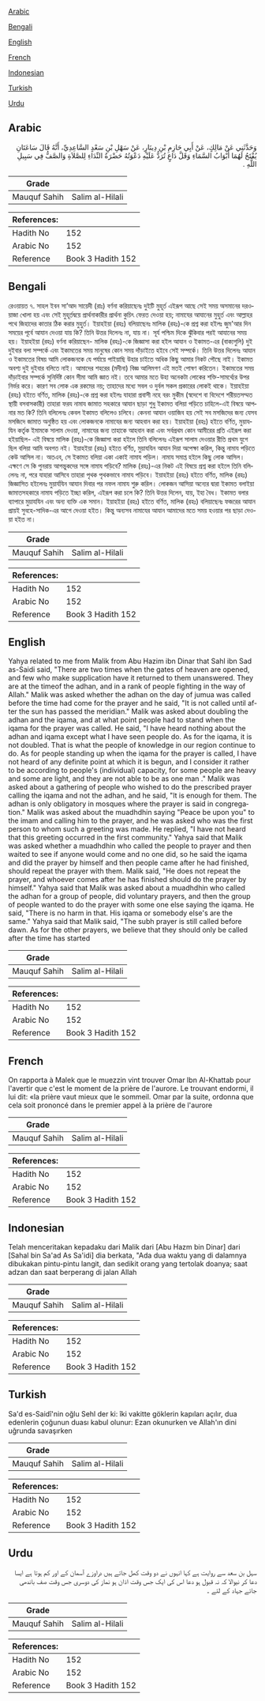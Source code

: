 [Arabic](#arabic)

[Bengali](#bengali)

[English](#english)

[French](#french)

[Indonesian](#indonesian)

[Turkish](#turkish)

[Urdu](#urdu)

## Arabic


<div dir="rtl" lang="ar" style={{fontSize:'larger',backgroundColor:'#f8f9fa',padding:20}}>
وَحَدَّثَنِي عَنْ مَالِكٍ، عَنْ أَبِي حَازِمِ بْنِ دِينَارٍ، عَنْ سَهْلِ بْنِ سَعْدٍ السَّاعِدِيِّ، أَنَّهُ قَالَ سَاعَتَانِ يُفْتَحُ لَهُمَا أَبْوَابُ السَّمَاءِ وَقَلَّ دَاعٍ تُرَدُّ عَلَيْهِ دَعْوَتُهُ حَضْرَةُ النِّدَاءِ لِلصَّلاَةِ وَالصَّفُّ فِي سَبِيلِ اللَّهِ ‏.‏
</div>
<div style={{backgroundColor:'#f8f9fa',padding:20, marginBottom: 10}}><table> <thead> <tr> <th>Grade</th> <th></th> </tr> </thead> <tbody> <tr><td>Mauquf Sahih</td><td>Salim al-Hilali</td></tr></tbody></table><table> <thead> <tr> <th>References:</th> <th></th> </tr> </thead> <tbody><tr><td>Hadith No</td><td>152</td></tr><tr><td>Arabic No</td><td>152</td></tr><tr><td>Reference</td><td>Book 3 Hadith 152</td></tr></tbody></table></div>

## Bengali


<div dir="ltr" lang="bn" style={{fontSize:'larger',backgroundColor:'#f8f9fa',padding:20}}>
রেওয়ায়ত ৭. সাহল ইবন সা’আদ সায়েদী (রাঃ) বর্ণনা করিয়াছেনঃ দুইটি মুহূর্ত এইরূপ আছে সেই সময় অসমানের দরওয়াজা খোলা হয় এবং সেই মুহূর্তদ্বয়ে প্রার্থনাকারীর প্রার্থনা কুচিৎ ফেরত দেওয়া হয়; নামাযের আযানের মুহুর্ত এবং আল্লাহর পথে জিহাদের কাতার ঠিক করার মুহুর্ত। ইয়াহইয়া (রহঃ) বলিয়াছেনঃ মালিক (রহঃ)-কে প্রশ্ন করা হইলঃ জুম'আর দিন সময়ের পূর্বে আযান দেওয়া যায় কি? তিনি উত্তর দিলেনঃ না, যায় না। সূর্য পশ্চিম দিকে ঝুঁকিবার পরই আযানের সময় হয়। ইয়াহইয়া (রহঃ) বর্ণনা করিয়াছেন- মালিক (রহঃ)-কে জিজ্ঞাসা করা হইল আযান ও ইকামত-এর (বাক্যগুলি) দুই দুইবার বলা সম্পর্কে এবং ইকামতের সময় মানুষের কোন সময় দাঁড়াইতে হইবে সেই সম্পর্কে। তিনি উত্তর দিলেনঃ আযান ও ইকামতের বিষয় আমি লোকজনকে যে পর্যায়ে পাইয়াছি উহার চাইতে অধিক কিছু আমার নিকট পৌছে নাই। ইকামত অবশ্য দুই দুইবার বলিতে নাই। আমাদের শহরের (মদীনা) বিজ্ঞ আলিমগণ এই মতই পোষণ করিতেন। ইকামতের সময় দাঁড়াইবার সম্পর্কে সুনির্দিষ্ট কোন সীমা আমি জ্ঞাত নই। তবে আমার মতে উহা অনেকটা লোকের শক্তি-সামর্থ্যের উপর নির্ভর করে। কারণ সব লোক এক রকমের নয়; তাহাদের মধ্যে সবল ও দুর্বল সকল প্রকারের লোকই থাকে। ইয়াহইয়া (রহঃ) হইতে বর্ণিত, মালিক (রহঃ)-কে প্রশ্ন করা হইলঃ যাহারা প্রবাসী নহে বরং মুকীম (স্বদেশে বা বিদেশে শরীয়তসম্মত স্থায়ী বসবাসকারী) তাহারা ফরয নামায জামাত সহকারে আযান ছাড়া শুধু ইকামত বলিয়া পড়িতে চাহিলে-এই বিষয়ে আপনার মত কি? তিনি বলিলেনঃ কেবল ইকামত বলিলেও চলিবে। কেননা আযান ওয়াজিব হয় সেই সব মসজিদের জন্য যেসব মসজিদে জামাত অনুষ্ঠিত হয় এবং লোকজনকে নামাযের জন্য আহবান করা হয়। ইয়াহইয়া (রহঃ) হইতে বর্ণিত, মুয়াযযিন কর্তৃক ইমামকে সালাম দেওয়া, নামাযের জন্য তাহাকে আহবান করা এবং সর্বপ্রথম কোন আমীরের প্রতি এইরূপ করা হইয়াছিল- এই বিষয়ে মালিক (রহঃ)-কে জিজ্ঞাসা করা হইলে তিনি বলিলেনঃ এইরূপ সালাম দেওয়ার রীতি প্রথম যুগে ছিল বলিয়া আমি অবগত নই। ইয়াহইয়া (রহঃ) হইতে বর্ণিত, মুয়াযযিন আযান দিয়া অপেক্ষা করিল, কিন্তু নামায পড়িতে কেউ আসিল না। অতএব, সে ইকামত বলিয়া একা একাই নামায পড়িল। নামায সমাপ্ত হইলে কিছু লোক আসিল। এক্ষণে সে কি পুনরায় আগন্তুকদের সঙ্গে নামায পড়িবে? মালিক (রহঃ)-এর নিকট এই বিষয়ে প্রশ্ন করা হইলে তিনি বলিলেনঃ না, পরে যাহারা আসিবে তাহারা পৃথক পৃথকভাবে নামায পড়িবে। ইয়াহইয়া (রহঃ) হইতে বর্ণিত, মালিক (রহঃ) জিজ্ঞাসিত হইলেনঃ মুয়াৰ্যযিন আযান দিবার পর নফল নামায শুরু করিল। লোকজন আসিয়া অন্যের দ্বারা ইকামত বলাইয়া জামাতসহকারে নামায পড়িতে ইচ্ছা করিল, এইরূপ করা চলে কি? তিনি উত্তর দিলেন, যায়, ইহা বৈধ। ইকামত বলার ব্যাপারে মুয়াযযিন এবং অন্য ব্যক্তি এক সমান। ইয়াহইয়া (রহঃ) হইতে বর্ণিত, মালিক (রহঃ) বলিয়াছেনঃ ফজরের আযান প্রায়ই সুবহে-সাদিক-এর আগে দেওয়া হইত। কিন্তু অন্যসব নামাযের আযান আমাদের মতে সময় হওয়ার পর ছাড়া দেওয়া হইত না।
</div>
<div style={{backgroundColor:'#f8f9fa',padding:20, marginBottom: 10}}><table> <thead> <tr> <th>Grade</th> <th></th> </tr> </thead> <tbody> <tr><td>Mauquf Sahih</td><td>Salim al-Hilali</td></tr></tbody></table><table> <thead> <tr> <th>References:</th> <th></th> </tr> </thead> <tbody><tr><td>Hadith No</td><td>152</td></tr><tr><td>Arabic No</td><td>152</td></tr><tr><td>Reference</td><td>Book 3 Hadith 152</td></tr></tbody></table></div>

## English


<div dir="ltr" lang="en" style={{fontSize:'larger',backgroundColor:'#f8f9fa',padding:20}}>
Yahya related to me from Malik from Abu Hazim ibn Dinar that Sahl ibn Sad as-Saidi said, "There are two times when the gates of heaven are opened, and few who make supplication have it returned to them unanswered. They are at the timeof the adhan, and in a rank of people fighting in the way of Allah." Malik was asked whether the adhan on the day of jumua was called before the time had come for the prayer and he said, "It is not called until after the sun has passed the meridian." Malik was asked about doubling the adhan and the iqama, and at what point people had to stand when the iqama for the prayer was called. He said, "I have heard nothing about the adhan and iqama except what I have seen people do. As for the iqama, it is not doubled. That is what the people of knowledge in our region continue to do. As for people standing up when the iqama for the prayer is called, I have not heard of any definite point at which it is begun, and I consider it rather to be according to people's (individual) capacity, for some people are heavy and some are light, and they are not able to be as one man ." Malik was asked about a gathering of people who wished to do the prescribed prayer calling the iqama and not the adhan, and he said, "lt is enough for them. The adhan is only obligatory in mosques where the prayer is said in congregation." Malik was asked about the muadhdhin saying "Peace be upon you" to the imam and calling him to the prayer, and he was asked who was the first person to whom such a greeting was made. He replied, "I have not heard that this greeting occurred in the first community." Yahya said that Malik was asked whether a muadhdhin who called the people to prayer and then waited to see if anyone would come and no one did, so he said the iqama and did the prayer by himself and then people came after he had finished, should repeat the prayer with them. Malik said, "He does not repeat the prayer, and whoever comes after he has finished should do the prayer by himself." Yahya said that Malik was asked about a muadhdhin who called the adhan for a group of people, did voluntary prayers, and then the group of people wanted to do the prayer with some one else saying the iqama. He said, "There is no harm in that. His iqama or somebody else's are the same." Yahya said that Malik said, "The subh prayer is still called before dawn. As for the other prayers, we believe that they should only be called after the time has started
</div>
<div style={{backgroundColor:'#f8f9fa',padding:20, marginBottom: 10}}><table> <thead> <tr> <th>Grade</th> <th></th> </tr> </thead> <tbody> <tr><td>Mauquf Sahih</td><td>Salim al-Hilali</td></tr></tbody></table><table> <thead> <tr> <th>References:</th> <th></th> </tr> </thead> <tbody><tr><td>Hadith No</td><td>152</td></tr><tr><td>Arabic No</td><td>152</td></tr><tr><td>Reference</td><td>Book 3 Hadith 152</td></tr></tbody></table></div>

## French


<div dir="ltr" lang="fr" style={{fontSize:'larger',backgroundColor:'#f8f9fa',padding:20}}>
On rapporta à Malek que le muezzin vint trouver Omar Ibn Al-Khattab pour l'avertir que c'est le moment de la prière de l'aurore. Le trouvant endormi, il lui dit: «la prière vaut mieux que le sommeil. Omar par la suite, ordonna que cela soit prononcé dans le premier appel à la prière de l'aurore
</div>
<div style={{backgroundColor:'#f8f9fa',padding:20, marginBottom: 10}}><table> <thead> <tr> <th>Grade</th> <th></th> </tr> </thead> <tbody> <tr><td>Mauquf Sahih</td><td>Salim al-Hilali</td></tr></tbody></table><table> <thead> <tr> <th>References:</th> <th></th> </tr> </thead> <tbody><tr><td>Hadith No</td><td>152</td></tr><tr><td>Arabic No</td><td>152</td></tr><tr><td>Reference</td><td>Book 3 Hadith 152</td></tr></tbody></table></div>

## Indonesian


<div dir="ltr" lang="id" style={{fontSize:'larger',backgroundColor:'#f8f9fa',padding:20}}>
Telah menceritakan kepadaku dari Malik dari [Abu Hazm bin Dinar] dari [Sahal bin Sa'ad As Sa'idi] dia berkata, "Ada dua waktu yang di dalamnya dibukakan pintu-pintu langit, dan sedikit orang yang tertolak doanya; saat adzan dan saat berperang di jalan Allah
</div>
<div style={{backgroundColor:'#f8f9fa',padding:20, marginBottom: 10}}><table> <thead> <tr> <th>Grade</th> <th></th> </tr> </thead> <tbody> <tr><td>Mauquf Sahih</td><td>Salim al-Hilali</td></tr></tbody></table><table> <thead> <tr> <th>References:</th> <th></th> </tr> </thead> <tbody><tr><td>Hadith No</td><td>152</td></tr><tr><td>Arabic No</td><td>152</td></tr><tr><td>Reference</td><td>Book 3 Hadith 152</td></tr></tbody></table></div>

## Turkish


<div dir="ltr" lang="tr" style={{fontSize:'larger',backgroundColor:'#f8f9fa',padding:20}}>
Sa'd es-Saidî'nin oğlu Sehl der ki: îki vakitte göklerin kapıları açılır, dua edenlerin çoğunun duası kabul olunur: Ezan okunurken ve Allah'ın dini uğrunda savaşırken
</div>
<div style={{backgroundColor:'#f8f9fa',padding:20, marginBottom: 10}}><table> <thead> <tr> <th>Grade</th> <th></th> </tr> </thead> <tbody> <tr><td>Mauquf Sahih</td><td>Salim al-Hilali</td></tr></tbody></table><table> <thead> <tr> <th>References:</th> <th></th> </tr> </thead> <tbody><tr><td>Hadith No</td><td>152</td></tr><tr><td>Arabic No</td><td>152</td></tr><tr><td>Reference</td><td>Book 3 Hadith 152</td></tr></tbody></table></div>

## Urdu


<div dir="rtl" lang="ur" style={{fontSize:'larger',backgroundColor:'#f8f9fa',padding:20}}>
سہل بن سعد سے روایت ہے کہا انہوں نے دو وقت کھل جاتے ہیں دراوزے آسمان کے اور کم ہوتا ہے ایسا دعا کر نیوالا کہ نہ قبول ہو دعا اس کی ایک جس وقت اذان ہو نماز کی دوسری جس وقت صف باندھی جائے جہاد کے لئے ۔
</div>
<div style={{backgroundColor:'#f8f9fa',padding:20, marginBottom: 10}}><table> <thead> <tr> <th>Grade</th> <th></th> </tr> </thead> <tbody> <tr><td>Mauquf Sahih</td><td>Salim al-Hilali</td></tr></tbody></table><table> <thead> <tr> <th>References:</th> <th></th> </tr> </thead> <tbody><tr><td>Hadith No</td><td>152</td></tr><tr><td>Arabic No</td><td>152</td></tr><tr><td>Reference</td><td>Book 3 Hadith 152</td></tr></tbody></table></div>